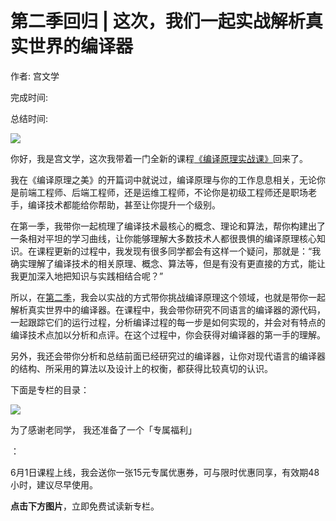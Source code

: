 # 第二季回归 \| 这次，我们一起实战解析真实世界的编译器

作者: 宫文学

完成时间:

总结时间:

![](<https://static001.geekbang.org/resource/image/2d/e6/2db18dc4ecf19d9a18d75d9d291ddae6.jpg>)

<audio><source src="" type="audio/mpeg"></audio>

你好，我是宫文学，这次我带着一门全新的课程[《编译原理实战课》](<https://time.geekbang.org/column/intro/314?utm_term=zeusULN89&utm_source=app&utm_medium=geektime&utm_campaign=314-presell&utm_content=diyijijiacan0601>)回来了。

我在《编译原理之美》的开篇词中就说过，编译原理与你的工作息息相关，无论你是前端工程师、后端工程师，还是运维工程师，不论你是初级工程师还是职场老手，编译技术都能给你帮助，甚至让你提升一个级别。

在第一季，我带你一起梳理了编译技术最核心的概念、理论和算法，帮你构建出了一条相对平坦的学习曲线，让你能够理解大多数技术人都很畏惧的编译原理核心知识。在课程更新的过程中，我发现有很多同学都会有这样一个疑问，那就是：“我确实理解了编译技术的相关原理、概念、算法等，但是有没有更直接的方式，能让我更加深入地把知识与实践相结合呢？”

所以，在[第二季](<https://time.geekbang.org/column/intro/314?utm_term=zeusULN89&utm_source=app&utm_medium=geektime&utm_campaign=314-presell&utm_content=diyijijiacan0601>)，我会以实战的方式带你挑战编译原理这个领域，也就是带你一起解析真实世界中的编译器。在课程中，我会带你研究不同语言的编译器的源代码，一起跟踪它们的运行过程，分析编译过程的每一步是如何实现的，并会对有特点的编译技术点加以分析和点评。在这个过程中，你会获得对编译器的第一手的理解。

另外，我还会带你分析和总结前面已经研究过的编译器，让你对现代语言的编译器的结构、所采用的算法以及设计上的权衡，都获得比较真切的认识。

<!-- [[[read_end]]] -->

下面是专栏的目录：

![](<https://static001.geekbang.org/resource/image/0c/3e/0cd5596b9f86ddc49f4ef009cf363e3e.jpg?wh=751*4117>)

为了感谢老同学， 我还准备了一个<span class="orange">「专属福利」</span>

：

6月1日课程上线，我会送你一张15元专属优惠券，可与限时优惠同享，有效期48小时，建议尽早使用。

**点击下方图片**，立即免费试读新专栏。

